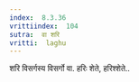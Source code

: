 ```yaml
---
index:  8.3.36
vrittiindex:  104
sutra:  वा शरि
vritti:  laghu 
---
```


शरि विसर्गस्य विसर्गो वा. हरिः शेते, हरिश्शेते..

